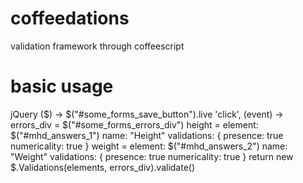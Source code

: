 coffeedations
=============

validation framework through coffeescript

basic usage
============

jQuery ($) ->
  $("#some_forms_save_button").live 'click', (event) ->
    errors_div = $("#some_forms_errors_div")
    height = 
      element: $("#mhd_answers_1")
      name: "Height"
      validations: {
        presence: true
        numericality: true
      }
    weight =
      element: $("#mhd_answers_2")
      name: "Weight"
      validations: {
        presence: true
        numericality: true
      }
    return new $.Validations(elements, errors_div).validate()
